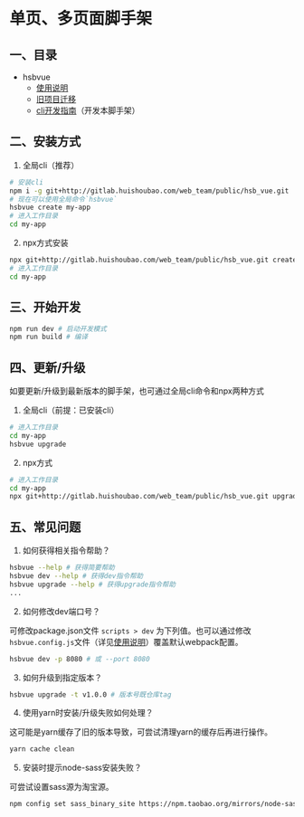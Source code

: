 # 单页、多页面脚手架

## 一、目录

* hsbvue
  * [使用说明](docs/USER.md)
  * [旧项目迁移](docs/MIGRATE.md)
  * [cli开发指南](docs/DEVELOPER.md)（开发本脚手架）



## 二、安装方式

1. 全局cli（推荐）
```bash
# 安装cli
npm i -g git+http://gitlab.huishoubao.com/web_team/public/hsb_vue.git
# 现在可以使用全局命令`hsbvue`
hsbvue create my-app
# 进入工作目录
cd my-app
```

 

2. npx方式安装
```bash
npx git+http://gitlab.huishoubao.com/web_team/public/hsb_vue.git create my-app
# 进入工作目录
cd my-app
```



## 三、开始开发

```bash
npm run dev # 启动开发模式
npm run build # 编译
```



## 四、更新/升级

如要更新/升级到最新版本的脚手架，也可通过全局cli命令和npx两种方式

1. 全局cli（前提：已安装cli）
```bash
# 进入工作目录
cd my-app
hsbvue upgrade
```

 

2. npx方式
```bash
# 进入工作目录
cd my-app
npx git+http://gitlab.huishoubao.com/web_team/public/hsb_vue.git upgrade
```



## 五、常见问题

1. 如何获得相关指令帮助？

```bash
hsbvue --help # 获得简要帮助
hsbvue dev --help # 获得dev指令帮助
hsbvue upgrade --help # 获得upgrade指令帮助
...
```

 

2. 如何修改dev端口号？

可修改package.json文件 `scripts > dev` 为下列值。也可以通过修改`hsbvue.config.js`文件（详见[使用说明](docs/USER.md)）覆盖默认webpack配置。
```bash
hsbvue dev -p 8080 # 或 --port 8080
```

 

3. 如何升级到指定版本？

```bash
hsbvue upgrade -t v1.0.0 # 版本号既仓库tag
```



4. 使用yarn时安装/升级失败如何处理？

这可能是yarn缓存了旧的版本导致，可尝试清理yarn的缓存后再进行操作。
```bash
yarn cache clean
```



5. 安装时提示node-sass安装失败？

可尝试设置sass源为淘宝源。
```bash
npm config set sass_binary_site https://npm.taobao.org/mirrors/node-sass/
```

